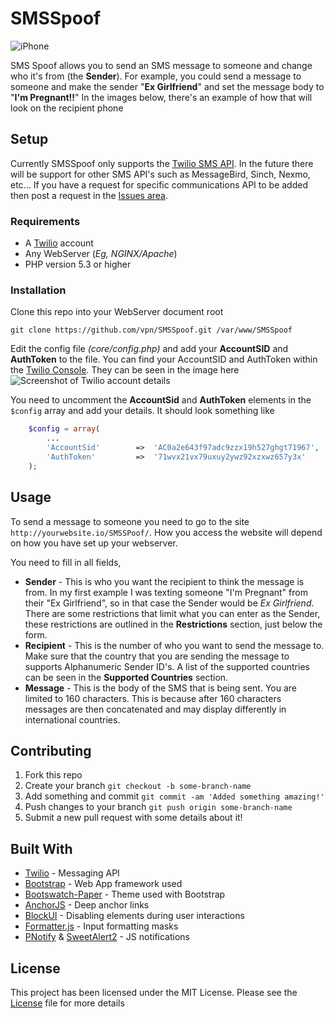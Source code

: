 # SMSSpoof

![iPhone](https://i.imgur.com/TK6qQ9P.png)


 SMS Spoof allows you to send an SMS message to someone and change who it's from (the **Sender**). For example, you could send a message to someone and make the sender "**Ex Girlfriend**" and set the message body to "**I'm Pregnant!!**" In the images below, there's an example of how that will look on the recipient phone

## Setup
Currently SMSSpoof only supports the [Twilio SMS API](https://www.twilio.com/docs/api/rest/message). In the future there will be support for other SMS API's such as MessageBird, Sinch, Nexmo, etc... If you have a request for specific communications API to be added then post a request in the [Issues area](./issues).

### Requirements
 * A [Twilio](http://twilio.com) account
 * Any WebServer (*Eg, NGINX/Apache*)
 * PHP version 5.3 or higher

### Installation
Clone this repo into your WebServer document root

    git clone https://github.com/vpn/SMSSpoof.git /var/www/SMSSpoof

Edit the config file _(core/config.php)_ and add your **AccountSID** and **AuthToken** to the file. You can find your AccountSID and AuthToken within the [Twilio Console](https://www.twilio.com/console). They can be seen in the image here
![Screenshot of Twilio account details](https://i.imgur.com/V85Ov5f.png)

You need to uncomment the **AccountSid** and **AuthToken** elements in the `$config` array and add your details. It should look something like
```PHP
    $config = array(
        ...
        'AccountSid'        =>  'AC0a2e643f97adc9zzx19h527ghgt71967',
        'AuthToken'         =>  '71wvx21vx79uxuy2ywz92xzxwz657y3x'
    );
```

## Usage
To send a message to someone you need to go to the site `http://yourwebsite.io/SMSSPoof/`. How you access the website will depend on how you have set up your webserver.

You need to fill in all fields,
* **Sender** - This is who you want the recipient to think the message is from. In my first example I was texting someone "I'm Pregnant" from their "Ex Girlfriend", so in that case the Sender would be _Ex Girlfriend_. There are some restrictions that limit what you can enter as the Sender, these restrictions are outlined in the **Restrictions** section, just below the form.
* **Recipient** - This is the number of who you want to send the message to. Make sure that the country that you are sending the message to supports Alphanumeric Sender ID's. A list of the supported countries can be seen in the **Supported Countries** section.
* **Message** - This is the body of the SMS that is being sent. You are limited to 160 characters. This is because after 160 characters messages are then concatenated and may display differently in international countries.

## Contributing
1. Fork this repo
2. Create your branch `git checkout -b some-branch-name`
3. Add something and commit `git commit -am 'Added something amazing!'`
4. Push changes to your branch `git push origin some-branch-name`
5. Submit a new pull request with some details about it!

## Built With
* [Twilio](https://www.twilio.com/) - Messaging API
* [Bootstrap](http://getbootstrap.com/) - Web App framework used
* [Bootswatch-Paper](http://bootswatch.com/paper/) - Theme used with Bootstrap
* [AnchorJS](https://www.bryanbraun.com/anchorjs/) - Deep anchor links
* [BlockUI](http://malsup.com/jquery/block/) - Disabling elements during user interactions
* [Formatter.js](http://firstopinion.github.io/formatter.js/index.html) - Input formatting masks
* [PNotify](https://sciactive.github.io/pnotify/) & [SweetAlert2](https://limonte.github.io/sweetalert2/) - JS notifications

## License
This project has been licensed under the MIT License. Please see the [License](LICENSE) file for more details
